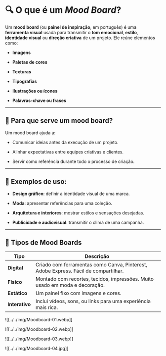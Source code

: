 # 🔍 O que é um _Mood Board_?

Um **mood board** (ou **painel de inspiração**, em português) é uma **ferramenta visual** usada para transmitir o **tom emocional**, **estilo**, **identidade visual** ou **direção criativa** de um projeto. Ele reúne elementos como:

- **Imagens**
    
- **Paletas de cores**
    
- **Texturas**
    
- **Tipografias**
    
- **Ilustrações ou ícones**
    
- **Palavras-chave ou frases**
    

---

## 🧠 Para que serve um mood board?

Um mood board ajuda a:

- Comunicar ideias antes da execução de um projeto.
    
- Alinhar expectativas entre equipes criativas e clientes.
    
- Servir como referência durante todo o processo de criação.
    

---

## 📌 Exemplos de uso:

- **Design gráfico**: definir a identidade visual de uma marca.
    
- **Moda**: apresentar referências para uma coleção.
    
- **Arquitetura e interiores**: mostrar estilos e sensações desejadas.
    
- **Publicidade e audiovisual**: transmitir o clima de uma campanha.
    

---

## 🎨 Tipos de Mood Boards

|Tipo|Descrição|
|---|---|
|**Digital**|Criado com ferramentas como Canva, Pinterest, Adobe Express. Fácil de compartilhar.|
|**Físico**|Montado com recortes, tecidos, impressões. Muito usado em moda e decoração.|
|**Estático**|Um painel fixo com imagens e cores.|
|**Interativo**|Inclui vídeos, sons, ou links para uma experiência mais rica.|

![[../../img/Moodboard-01.webp]]

![[../../img/Moodboard-02.webp]]

![[../../img/Moodboard-03.webp]]

![[../../img/Moodboard-04.jpg]]